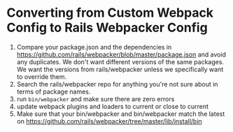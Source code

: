 # Converting from Custom Webpack Config to Rails Webpacker Config

1. Compare your package.json and the dependencies in https://github.com/rails/webpacker/blob/master/package.json
  and avoid any duplicates. We don't want different versions of the same packages.
  We want the versions from rails/webpacker unless we specifically want to override them.
2. Search the rails/webpacker repo for anything you're not sure about in terms of package names.
3. run `bin/webpacker` and make sure there are zero errors
4. update webpack plugins and loaders to current or close to current
5. Make sure that your bin/webpacker and bin/webpacker match the latest on
https://github.com/rails/webpacker/tree/master/lib/install/bin
